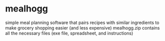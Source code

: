 # mealhogg
simple meal planning software that pairs recipes with similar ingredients to make grocery shopping easier (and less expensive)
mealhogg.zip contains all the necessary files (exe file, spreadsheet, and instructions)
